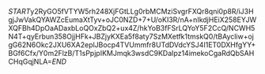 $START$y2RyGO5fVTYW5rh248XjFGtLLg0rbMCMziSvgrFXQr8qni0p8R/iJ3HgjJwVakQYAWZcEumaXtTyv+oJC0NZD+7+U/oKI3R/nA+nIkdjHEiX258EYJWXQFBh4DpOaADaxbLoQOxZbQ2+ux4Z/hkYoB3fFSrLQYoY5F2CcQ/NCWH5N4T+qyErbun358OjjHFk+JBZjyKXEa5f8aty7SzMXetfk1tmskQ0/tBAycliw+ojgG62N6Okc2JXU6XA2eplJBocp4TVUmmfr8UTdDVdcYSJ4I1ET0DXHfgYY+BGf6Cfx/Y0m2FlzB/T1sPpjpIKMJmqk3wsdC9KDaIpz14imekoCgaRdQbSAHCHqGqjNLA=$END$
